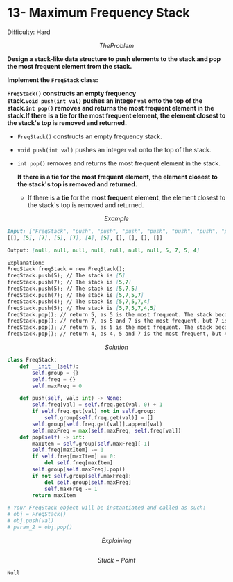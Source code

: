# 13- Maximum Frequency Stack

Difficulty: Hard

$$
The Problem
$$

**Design a stack-like data structure to push elements to the stack and pop the most frequent element from the stack.**

**Implement the `FreqStack` class:**

**`FreqStack()` constructs an empty frequency stack.`void push(int val)` pushes an integer `val` onto the top of the stack.`int pop()` removes and returns the most frequent element in the stack.If there is a tie for the most frequent element, the element closest to the stack's top is removed and returned.**

- `FreqStack()` constructs an empty frequency stack.
- `void push(int val)` pushes an integer `val` onto the top of the stack.
- `int pop()` removes and returns the most frequent element in the stack.
    
    **If there is a tie for the most frequent element, the element closest to the stack's top is removed and returned.**
    
    - If there is a **tie** for the **most frequent element**, the element closest to the stack's top is removed and returned.

$$
Example
$$

```markdown
Input: ["FreqStack", "push", "push", "push", "push", "push", "push", "pop", "pop", "pop", "pop"]
[[], [5], [7], [5], [7], [4], [5], [], [], [], []]

Output: [null, null, null, null, null, null, null, 5, 7, 5, 4]

Explanation:
FreqStack freqStack = new FreqStack();
freqStack.push(5); // The stack is [5]
freqStack.push(7); // The stack is [5,7]
freqStack.push(5); // The stack is [5,7,5]
freqStack.push(7); // The stack is [5,7,5,7]
freqStack.push(4); // The stack is [5,7,5,7,4]
freqStack.push(5); // The stack is [5,7,5,7,4,5]
freqStack.pop(); // return 5, as 5 is the most frequent. The stack becomes [5,7,5,7,4].
freqStack.pop(); // return 7, as 5 and 7 is the most frequent, but 7 is closest to the top. The stack becomes [5,7,5,4].
freqStack.pop(); // return 5, as 5 is the most frequent. The stack becomes [5,7,4].
freqStack.pop(); // return 4, as 4, 5 and 7 is the most frequent, but 4 is closest to the top. The stack becomes [5,7].
```

$$
Solution
$$

```python
class FreqStack:
    def __init__(self):
        self.group = {}
        self.freq = {}
        self.maxFreq = 0

    def push(self, val: int) -> None:
        self.freq[val] = self.freq.get(val, 0) + 1
        if self.freq.get(val) not in self.group:
            self.group[self.freq.get(val)] = []
        self.group[self.freq.get(val)].append(val)
        self.maxFreq = max(self.maxFreq, self.freq[val])
    def pop(self) -> int:
        maxItem = self.group[self.maxFreq][-1]
        self.freq[maxItem] -= 1
        if self.freq[maxItem] == 0:
            del self.freq[maxItem]
        self.group[self.maxFreq].pop()
        if not self.group[self.maxFreq]:
            del self.group[self.maxFreq]
            self.maxFreq -= 1
        return maxItem

# Your FreqStack object will be instantiated and called as such:
# obj = FreqStack()
# obj.push(val)
# param_2 = obj.pop()
```

$$
Explaining
$$

```markdown

```

$$
Stuck-Point
$$

```markdown
Null
```
